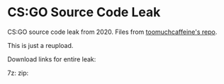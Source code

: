 # CS:GO Source Code Leak
CS:GO source code leak from 2020. Files from [toomuchcaffeine's repo](https://github.com/perilouswithadollarsign/cstrike15_src).

This is just a reupload.

Download links for entire leak:

7z: 
zip: 

